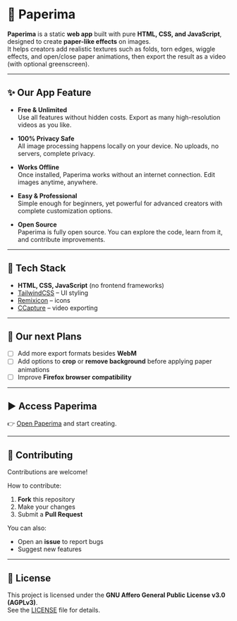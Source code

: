 # 📄 Paperima

**Paperima** is a static **web app** built with pure **HTML, CSS, and JavaScript**, designed to create **paper-like effects** on images.  
It helps creators add realistic textures such as folds, torn edges, wiggle effects, and open/close paper animations, then export the result as a video (with optional greenscreen).

---

## ✨ Our App Feature

- **Free & Unlimited**  
  Use all features without hidden costs. Export as many high-resolution videos as you like.  

- **100% Privacy Safe**  
  All image processing happens locally on your device. No uploads, no servers, complete privacy.  

- **Works Offline**  
  Once installed, Paperima works without an internet connection. Edit images anytime, anywhere.  

- **Easy & Professional**  
  Simple enough for beginners, yet powerful for advanced creators with complete customization options.  

- **Open Source**  
  Paperima is fully open source. You can explore the code, learn from it, and contribute improvements.  

---

## 🚀 Tech Stack
- **HTML, CSS, JavaScript** (no frontend frameworks)  
- [TailwindCSS](https://tailwindcss.com/) – UI styling  
- [Remixicon](https://remixicon.com/) – icons  
- [CCapture](https://github.com/spite/ccapture.js/) – video exporting  

---

## 📌 Our next Plans
- [ ] Add more export formats besides **WebM**  
- [ ] Add options to **crop** or **remove background** before applying paper animations  
- [ ] Improve **Firefox browser compatibility**  

---

## ▶️ Access Paperima
👉 [Open Paperima](https://dayverse.id/paperima) and start creating.

---

## 🤝 Contributing
Contributions are welcome!  

How to contribute:  
1. **Fork** this repository  
2. Make your changes  
3. Submit a **Pull Request**  

You can also:  
- Open an **issue** to report bugs  
- Suggest new features  

---

## 📄 License
This project is licensed under the **GNU Affero General Public License v3.0 (AGPLv3)**.  
See the [LICENSE](./LICENSE) file for details.  
